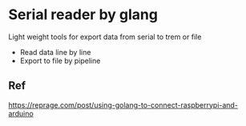 # Serial reader by glang

Light weight tools for export data from serial to trem or file

* Read data line by line
* Export to file by pipeline

## Ref

https://reprage.com/post/using-golang-to-connect-raspberrypi-and-arduino